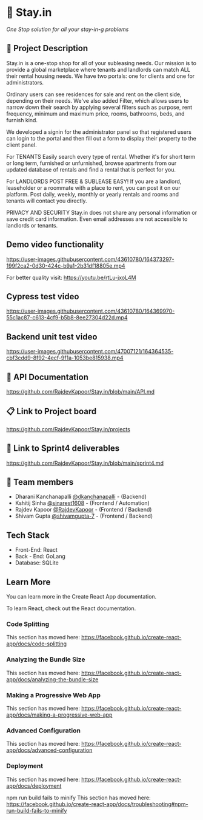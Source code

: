 
# 🏡 Stay.in
*One Stop solution for all your stay-in-g problems*
## 📝 Project Description
Stay.in is a one-stop shop for all of your subleasing needs. Our mission is to provide a global marketplace where tenants and landlords can match ALL their rental housing needs.
We have two portals: one for clients and one for administrators.

Ordinary users can see residences for sale and rent on the client side, depending on their needs. We've also added Filter, which allows users to narrow down their search by applying several filters such as purpose, rent frequency, minimum and maximum price, rooms, bathrooms, beds, and furnish kind.

We developed a signin for the administrator panel so that registered users can login to the portal and then fill out a form to display their property to the client panel.

For TENANTS
Easily search every type of rental. Whether it's for short term or long term, furnished or unfurnished, browse apartments from our updated database of rentals and find a rental that is perfect for you.

For LANDLORDS
POST FREE & SUBLEASE EASY! If you are a landlord, leaseholder or a roommate with a place to rent, you can post it on our platform. Post daily, weekly, monthly or yearly rentals and rooms and tenants will contact you directly.

PRIVACY AND SECURITY
Stay.in does not share any personal information or save credit card information. Even email addresses are not accessible to landlords or tenants.

## Demo video functionality


https://user-images.githubusercontent.com/43610780/164373297-199f2ca2-0d30-424c-b9a1-2b31df18805e.mp4


For better quality visit: https://youtu.be/rtLu-jxoL4M

## Cypress test video


https://user-images.githubusercontent.com/43610780/164369970-55c1ac87-c613-4cf9-b5b8-8ee27304d22d.mp4



## Backend unit test video


https://user-images.githubusercontent.com/47007121/164364535-cbf3cdd9-8f92-4ecf-9f1a-1053be815938.mp4



## 📑 API Documentation

https://github.com/RajdevKapoor/Stay.in/blob/main/API.md

## 📋 Link to Project board

https://github.com/RajdevKapoor/Stay.in/projects


## 🏃 Link to Sprint4 deliverables

https://github.com/RajdevKapoor/Stay.in/blob/main/sprint4.md

## 🚀 Team members

- Dharani Kanchanapalli [@dkanchanapalli](https://www.github.com/dkanchanapalli) - (Backend)
- Kshitij Sinha [@sinarest1608](https://www.github.com/sinarest1608) - (Frontend / Automation)
- Rajdev Kapoor [@RajdevKapoor](https://www.github.com/RajdevKapoor) - (Frontend / Backend)
- Shivam Gupta [@shivamgupta-7](https://www.github.com/shivamgupta-7) - (Frontend / Backend)


## Tech Stack
- Front-End: React
- Back - End: GoLang
- Database: SQLite

## Learn More
You can learn more in the Create React App documentation.

To learn React, check out the React documentation.

### Code Splitting
This section has moved here: https://facebook.github.io/create-react-app/docs/code-splitting

### Analyzing the Bundle Size
This section has moved here: https://facebook.github.io/create-react-app/docs/analyzing-the-bundle-size

### Making a Progressive Web App
This section has moved here: https://facebook.github.io/create-react-app/docs/making-a-progressive-web-app

### Advanced Configuration
This section has moved here: https://facebook.github.io/create-react-app/docs/advanced-configuration

### Deployment
This section has moved here: https://facebook.github.io/create-react-app/docs/deployment

npm run build fails to minify
This section has moved here: https://facebook.github.io/create-react-app/docs/troubleshooting#npm-run-build-fails-to-minify
